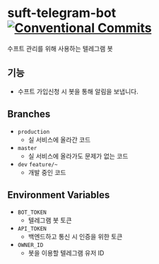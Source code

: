 # suft-telegram-bot [![Conventional Commits](https://img.shields.io/badge/Conventional%20Commits-1.0.0-yellow.svg)](https://conventionalcommits.org) 
수프트 관리를 위해 사용하는 텔레그램 봇

## 기능
- 수프트 가입신청 시 봇을 통해 알림을 보냅니다.

## Branches
- `production`
    - 실 서비스에 올라간 코드
- `master`
    - 실 서비스에 올라가도 문제가 없는 코드
- `dev` `feature/~`
    - 개발 중인 코드
    
## Environment Variables
- `BOT_TOKEN`
    - 텔레그램 봇 토큰
- `API_TOKEN`
    - 백엔드하고 통신 시 인증을 위한 토큰
- `OWNER_ID`
    - 봇을 이용할 텔레그램 유저 ID